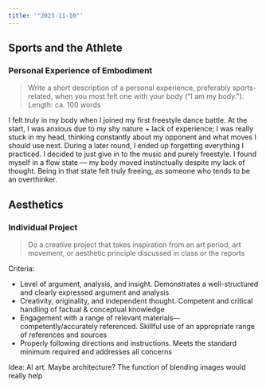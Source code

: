 ```yaml
---
title: '"2023-11-10"'
---
```

## Sports and the Athlete
### Personal Experience of Embodiment
> Write a short description of a personal experience, preferably sports-related, when you most felt one with your body ("I am my body.").
> Length: ca. 100 words

I felt truly in my body when I joined my first freestyle dance battle. At the start, I was anxious due to my shy nature + lack of experience; I was really stuck in my head, thinking constantly about my opponent and what moves I should use next. During a later round, I ended up forgetting everything I practiced. I decided to just give in to the music and purely freestyle. I found myself in a flow state — my body moved instinctually despite my lack of thought. Being in that state felt truly freeing, as someone who tends to be an overthinker.

## Aesthetics
### Individual Project
> Do a creative project that takes inspiration from an art period, art movement, or aesthetic principle discussed in class or the reports

Criteria:
- Level of argument, analysis, and insight. Demonstrates a well-structured and clearly expressed argument and analysis
- Creativity, originality, and independent thought. Competent and critical handling of factual & conceptual knowledge
- Engagement with a range of relevant materials— competently/accurately referenced. Skillful use of an appropriate range of references and sources
- Properly following directions and instructions. Meets the standard minimum required and addresses all concerns

Idea: AI art. Maybe architecture? The function of blending images would really help
